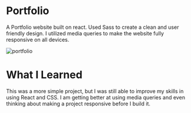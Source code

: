 # Portfolio

A Portfolio website built on react. Used Sass to create a clean and user friendly design. I utilized media queries to make the website fully responsive on all devices.

![portfolio](https://user-images.githubusercontent.com/89685937/147606436-f07149a0-738b-455a-8b52-992d1bd1981a.gif)

# What I Learned

This was a more simple project, but I was still able to improve my skills in using React and CSS. I am getting better at using media queries and even thinking about making a project responsive before I build it. 

